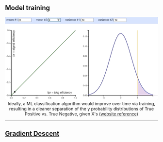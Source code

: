 ## Model training

<p align="center"><img src="./images/prob_distribution_and_ROC.gif" width="600px"><br/>Ideally, a ML classification algorithm would improve over time via training, resulting in a cleaner separation of the y probability distributions of True Positive vs. True Negative, given X's (<a href="http://arogozhnikov.github.io/2015/10/05/roc-curve.html">website reference</a>)</p>

<hr>

## <a href="./gradient_descent">Gradient Descent</a>
